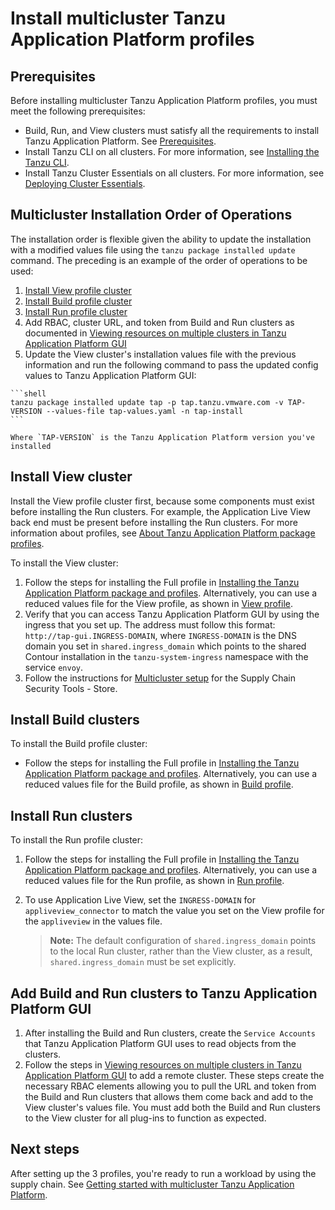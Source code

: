 # Install multicluster Tanzu Application Platform profiles

## <a id='prerequisites'></a> Prerequisites

Before installing multicluster Tanzu Application Platform profiles, you must meet the following prerequisites:

- Build, Run, and View clusters must satisfy all the requirements to install Tanzu Application Platform. See [Prerequisites](../prerequisites.md).
- Install Tanzu CLI on all clusters. For more information, see [Installing the Tanzu CLI](../install-tanzu-cli.md).
- Install Tanzu Cluster Essentials on all clusters. For more information, see [Deploying Cluster Essentials](https://docs.vmware.com/en/Cluster-Essentials-for-VMware-Tanzu/1.1/cluster-essentials/GUID-deploy.html).

## <a id='order-of-operations'></a> Multicluster Installation Order of Operations

The installation order is flexible given the ability to update the installation with a modified values file using the `tanzu package installed update` command. The preceding is an example of the order of operations to be used:

  1. [Install View profile cluster](#install-view)
  2. [Install Build profile cluster](#install-build)
  3. [Install Run profile cluster](#install-run)
  4. Add RBAC, cluster URL, and token from Build and Run clusters as documented in [Viewing resources on multiple clusters in Tanzu Application Platform GUI](../tap-gui/cluster-view-setup.md)
  5. Update the View cluster's installation values file with the previous information and run the following command to pass the updated config values to Tanzu Application Platform GUI:

    ```shell
    tanzu package installed update tap -p tap.tanzu.vmware.com -v TAP-VERSION --values-file tap-values.yaml -n tap-install
    ```

    Where `TAP-VERSION` is the Tanzu Application Platform version you've installed

## <a id='install-view'></a> Install View cluster

Install the View profile cluster first, because some components must exist before installing the Run clusters. For example, the Application Live View back end must be present before installing the Run clusters. For more information about profiles, see [About Tanzu Application Platform package profiles](../overview.md#about-package-profiles).

To install the View cluster:

1. Follow the steps for installing the Full profile in [Installing the Tanzu Application Platform package and profiles](../install.md). Alternatively, you can use a reduced values file for the View profile, as shown in [View profile](reference/tap-values-view-sample.md).
2. Verify that you can access Tanzu Application Platform GUI by using the ingress that you set up. The address must follow this format: `http://tap-gui.INGRESS-DOMAIN`, where `INGRESS-DOMAIN` is the DNS domain you set in `shared.ingress_domain` which points to the shared Contour installation in the `tanzu-system-ingress` namespace with the service `envoy`.
3. Follow the instructions for [Multicluster setup](../scst-store/multicluster-setup.hbs.md) for the Supply Chain Security Tools - Store.

## <a id='install-build'></a> Install Build clusters

To install the Build profile cluster:

-  Follow the steps for installing the Full profile in [Installing the Tanzu Application Platform package and profiles](../install.md). Alternatively, you can use a reduced values file for the Build profile, as shown in [Build profile](reference/tap-values-build-sample.md).

## <a id='install-run'></a> Install Run clusters

To install the Run profile cluster:

1. Follow the steps for installing the Full profile in [Installing the Tanzu Application Platform package and profiles](../install.md). Alternatively, you can use a reduced values file for the Run profile, as shown in [Run profile](./reference/tap-values-run-sample.md).
2. To use Application Live View, set the `INGRESS-DOMAIN` for `appliveview_connector` to match the value you set on the View profile for the `appliveview` in the values file. 

    >**Note:** The default configuration of `shared.ingress_domain` points to the local Run cluster, rather than the View cluster, as a result, `shared.ingress_domain` must be set explicitly.

## <a id='add-view'></a> Add Build and Run clusters to Tanzu Application Platform GUI

1. After installing the Build and Run clusters, create the `Service Accounts` that Tanzu Application Platform GUI uses to read objects from the clusters.
2. Follow the steps in [Viewing resources on multiple clusters in Tanzu Application Platform GUI](../tap-gui/cluster-view-setup.md) to add a remote cluster. These steps create the necessary RBAC elements allowing you to pull the URL and token from the Build and Run clusters that allows them come back and add to the View cluster's values file. You must add both the Build and Run clusters to the View cluster for all plug-ins to function as expected.

## Next steps

After setting up the 3 profiles, you're ready to run a workload by using the supply chain. See [Getting started with multicluster Tanzu Application Platform](getting-started.md).
